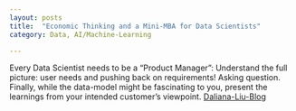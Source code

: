 ```yaml
---
layout: posts
title:  "Economic Thinking and a Mini-MBA for Data Scientists"
category: Data, AI/Machine-Learning

---
```

Every Data Scientist needs to be a “Product Manager”: Understand the full picture: user needs and pushing back on requirements! Asking question. Finally, while the data-model might be fascinating to you, present the learnings from your intended customer’s viewpoint. 
[Daliana-Liu-Blog](https://podcasts.apple.com/np/podcast/economic-thinking-and-a-must-listen-mini-mba-for/id1584430381?i=1000547821169)
